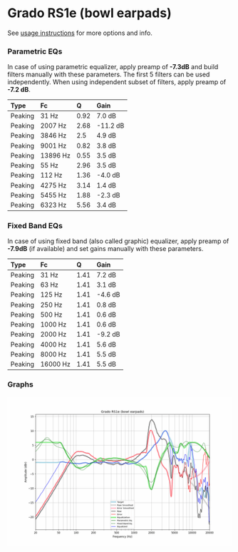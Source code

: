 # Grado RS1e (bowl earpads)
See [usage instructions](https://github.com/jaakkopasanen/AutoEq#usage) for more options and info.

### Parametric EQs
In case of using parametric equalizer, apply preamp of **-7.3dB** and build filters manually
with these parameters. The first 5 filters can be used independently.
When using independent subset of filters, apply preamp of **-7.2 dB**.

| Type    | Fc       |    Q | Gain     |
|:--------|:---------|:-----|:---------|
| Peaking | 31 Hz    | 0.92 | 7.0 dB   |
| Peaking | 2007 Hz  | 2.68 | -11.2 dB |
| Peaking | 3846 Hz  | 2.5  | 4.9 dB   |
| Peaking | 9001 Hz  | 0.82 | 3.8 dB   |
| Peaking | 13896 Hz | 0.55 | 3.5 dB   |
| Peaking | 55 Hz    | 2.96 | 3.5 dB   |
| Peaking | 112 Hz   | 1.36 | -4.0 dB  |
| Peaking | 4275 Hz  | 3.14 | 1.4 dB   |
| Peaking | 5455 Hz  | 1.88 | -2.3 dB  |
| Peaking | 6323 Hz  | 5.56 | 3.4 dB   |

### Fixed Band EQs
In case of using fixed band (also called graphic) equalizer, apply preamp of **-7.9dB**
(if available) and set gains manually with these parameters.

| Type    | Fc       |    Q | Gain    |
|:--------|:---------|:-----|:--------|
| Peaking | 31 Hz    | 1.41 | 7.2 dB  |
| Peaking | 63 Hz    | 1.41 | 3.1 dB  |
| Peaking | 125 Hz   | 1.41 | -4.6 dB |
| Peaking | 250 Hz   | 1.41 | 0.8 dB  |
| Peaking | 500 Hz   | 1.41 | 0.6 dB  |
| Peaking | 1000 Hz  | 1.41 | 0.6 dB  |
| Peaking | 2000 Hz  | 1.41 | -9.2 dB |
| Peaking | 4000 Hz  | 1.41 | 5.6 dB  |
| Peaking | 8000 Hz  | 1.41 | 5.5 dB  |
| Peaking | 16000 Hz | 1.41 | 5.5 dB  |

### Graphs
![](./Grado%20RS1e%20(bowl%20earpads).png)